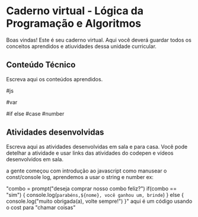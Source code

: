 # Caderno virtual - Lógica da Programação e Algoritmos
Boas vindas! Este é seu caderno virtual. Aqui você deverá guardar todos os conceitos aprendidos e atiuvidades dessa unidade curricular. 


## Conteúdo Técnico
Escreva aqui os conteúdos aprendidos.


#js

#var


#if else
#case
#number




## Atividades desenvolvidas
Escreva aqui as atividades desenvolvidas em sala e para casa. Você pode detelhar a atividade e usar links das atividades do codepen e vídeos desenvolvidos em sala. 

a gente começou com introdução ao javascript como manusear o const/console log, aprendemos a usar o string e number ex: 

"combo =  prompt("deseja comprar nosso combo feliz?")
if(combo == "sim") {
   console.log(`parabéns,${nome}, você ganhou um, brinde`)
   } else {
     console.log("muito obrigada(a), volte sempre!")
   }" aqui é um código usando o cost para "chamar coisas"




